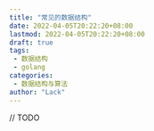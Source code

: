 ```yaml
---
title: "常见的数据结构"
date: 2022-04-05T20:22:20+08:00
lastmod: 2022-04-05T20:22:20+08:00
draft: true
tags: 
 - 数据结构
 - golang
categories: 
 - 数据结构与算法
author: "Lack"
---
```


<!--more-->
// TODO